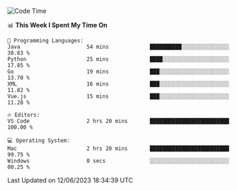 
<!--START_SECTION:waka-->
![Code Time](http://img.shields.io/badge/Code%20Time-730%20hrs%2023%20mins-blue)

📊 **This Week I Spent My Time On** 

```text
💬 Programming Languages: 
Java                     54 mins             ██████████░░░░░░░░░░░░░░░   38.83 % 
Python                   25 mins             ████░░░░░░░░░░░░░░░░░░░░░   17.85 % 
Go                       19 mins             ███░░░░░░░░░░░░░░░░░░░░░░   13.70 % 
XML                      16 mins             ███░░░░░░░░░░░░░░░░░░░░░░   11.82 % 
Vue.js                   15 mins             ███░░░░░░░░░░░░░░░░░░░░░░   11.28 % 

🔥 Editors: 
VS Code                  2 hrs 20 mins       █████████████████████████   100.00 % 

💻 Operating System: 
Mac                      2 hrs 20 mins       █████████████████████████   99.75 % 
Windows                  0 secs              ░░░░░░░░░░░░░░░░░░░░░░░░░   00.25 % 
```


 Last Updated on 12/06/2023 18:34:39 UTC
<!--END_SECTION:waka-->

